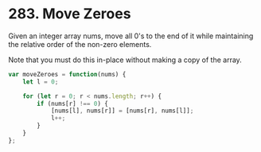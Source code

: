 # 283. Move Zeroes

Given an integer array nums, move all 0's to the end of it while maintaining the relative order of the non-zero elements.

Note that you must do this in-place without making a copy of the array.

```js
var moveZeroes = function(nums) {
    let l = 0;

    for (let r = 0; r < nums.length; r++) {
        if (nums[r] !== 0) {
            [nums[l], nums[r]] = [nums[r], nums[l]];
            l++;
        }
    }
};
```
